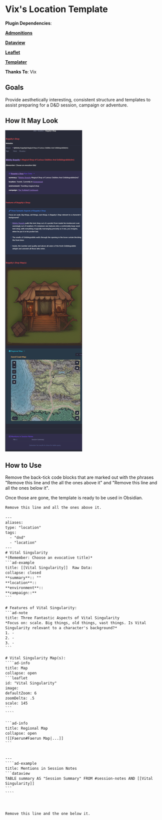 # Vix's Location Template

**Plugin Dependencies**:

**[Admonitions](https://github.com/valentine195/obsidian-admonition)**

**[Dataview](https://github.com/blacksmithgu/obsidian-dataview)**

**[Leaflet](https://github.com/valentine195/obsidian-leaflet-plugin)**

**[Templater](https://github.com/SilentVoid13/Templater)**

**Thanks To**: Vix

## Goals

Provide aesthetically interesting, consistent structure and templates to assist preparing for a D&D session, campaign or adventure.

## How It May Look

![](zzAttachments/Vix_Location.png)

## How to Use

Remove the back-tick code blocks that are marked out with the phrases "Remove this line and the all the ones above it" and "Remove this line and all the ones below it".

Once those are gone, the template is ready to be used in Obsidian.

``````
Remove this line and all the ones above it.

---
aliases:
type: "location"
tags:
  - "dnd"
  - "location"
---
# Vital Singularity
*(Remember: Choose an evocative title)*
```ad-example
title: [[Vital Singularity]]  Raw Data:
collapse: closed
**summary**:: ""
**location**:: 
**environment**:: 
**campaign::** 
```

# Features of Vital Singularity:
```ad-note
title: Three Fantastic Aspects of Vital Singularity
*Focus on: scale. Big things, old things, vast things. Is Vital Singularity relevant to a character's background?*
1. -
2. -
3. -
```

# Vital Singularity Map(s):
````ad-info
title: Map
collapse: open
```leaflet
id: "Vital Singularity" 
image:   
defaultZoom: 6 
zoomDelta: .5 
scale: 145
```
````

```ad-info
title: Regional Map
collapse: open
![[Faerun#Faerun Map|...]]
```


---
````ad-example
title: Mentions in Session Notes
```dataview
TABLE summary AS "Session Summary" FROM #session-notes AND [[Vital Singularity]]
```
````



Remove this line and the one below it.
``````
